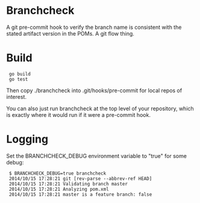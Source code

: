 Branchcheck
===========

A git pre-commit hook to verify the branch name is consistent with
the stated artifact version in the POMs.  A git flow thing.

Build
=====

     go build
     go test

Then copy ./branchcheck into .git/hooks/pre-commit for local repos of interest.

You can also just run branchcheck at the top level of your repository,
which is exactly where it would run if it were a pre-commit hook.

Logging
=======

Set the BRANCHCHECK_DEBUG environment variable to "true" for some debug:

     $ BRANCHCHECK_DEBUG=true branchcheck
     2014/10/15 17:28:21 git [rev-parse --abbrev-ref HEAD]
     2014/10/15 17:28:21 Validating branch master
     2014/10/15 17:28:21 Analyzing pom.xml
     2014/10/15 17:28:21 master is a feature branch: false
